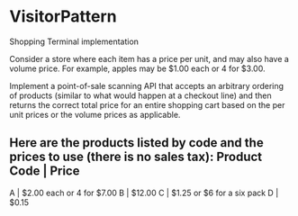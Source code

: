 # VisitorPattern
Shopping Terminal implementation

Consider a store where each item has a price per unit, and may also have a volume price. 
For example, apples may be $1.00 each or 4 for $3.00.

Implement a point-of-sale scanning API that accepts an arbitrary ordering of products (similar to what would happen at a 
checkout line) and then returns the correct total price for an entire shopping cart based on the per unit prices or the 
volume prices as applicable.

Here are the products listed by code and the prices to use (there is no sales tax):
Product Code | Price
--------------------
A            | $2.00 each or 4 for $7.00
B            | $12.00
C            | $1.25 or $6 for a six pack
D            | $0.15
